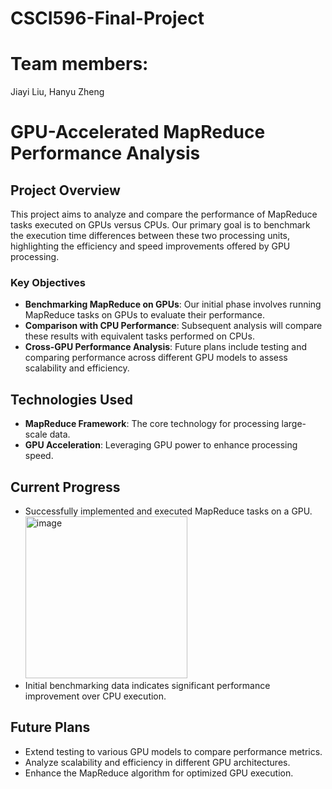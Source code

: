 # CSCI596-Final-Project

# Team members:

Jiayi Liu, Hanyu Zheng

# GPU-Accelerated MapReduce Performance Analysis

## Project Overview

This project aims to analyze and compare the performance of MapReduce tasks executed on GPUs versus CPUs. Our primary goal is to benchmark the execution time differences between these two processing units, highlighting the efficiency and speed improvements offered by GPU processing.

### Key Objectives

- **Benchmarking MapReduce on GPUs**: Our initial phase involves running MapReduce tasks on GPUs to evaluate their performance.
- **Comparison with CPU Performance**: Subsequent analysis will compare these results with equivalent tasks performed on CPUs.
- **Cross-GPU Performance Analysis**: Future plans include testing and comparing performance across different GPU models to assess scalability and efficiency.

## Technologies Used

- **MapReduce Framework**: The core technology for processing large-scale data.
- **GPU Acceleration**: Leveraging GPU power to enhance processing speed.

## Current Progress

- Successfully implemented and executed MapReduce tasks on a GPU.
  <img width="259" alt="image" src="https://github.com/Thewarmsunshine/CSCI596-Final-Project/assets/56602568/736a45f1-4cff-4c49-b02d-2b57d6576caa">
- Initial benchmarking data indicates significant performance improvement over CPU execution.

## Future Plans

- Extend testing to various GPU models to compare performance metrics.
- Analyze scalability and efficiency in different GPU architectures.
- Enhance the MapReduce algorithm for optimized GPU execution.
